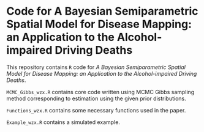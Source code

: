 # Code for A Bayesian Semiparametric Spatial Model for Disease Mapping: an Application to the Alcohol-impaired Driving Deaths

This repository contains `R` code for *A Bayesian Semiparametric Spatial Model for Disease Mapping: an Application to the Alcohol-impaired Driving Deaths*.

`MCMC_Gibbs_wzx.R` contains core code written using MCMC Gibbs sampling method corresponding to estimation using the given prior distributions.

`Functions_wzx.R` contains some necessary functions used in the paper.

`Example_wzx.R` contains a simulated example.
